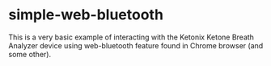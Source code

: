 # simple-web-bluetooth

This is a very basic example of interacting with the Ketonix Ketone Breath Analyzer device using
web-bluetooth feature found in Chrome browser (and some other).


